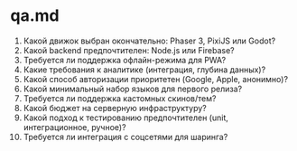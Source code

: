 # qa.md

1. Какой движок выбран окончательно: Phaser 3, PixiJS или Godot?
2. Какой backend предпочтителен: Node.js или Firebase?
3. Требуется ли поддержка офлайн-режима для PWA?
4. Какие требования к аналитике (интеграция, глубина данных)?
5. Какой способ авторизации приоритетен (Google, Apple, анонимно)?
6. Какой минимальный набор языков для первого релиза?
7. Требуется ли поддержка кастомных скинов/тем?
8. Какой бюджет на серверную инфраструктуру?
9. Какой подход к тестированию предпочтителен (unit, интеграционное, ручное)?
10. Требуется ли интеграция с соцсетями для шаринга? 